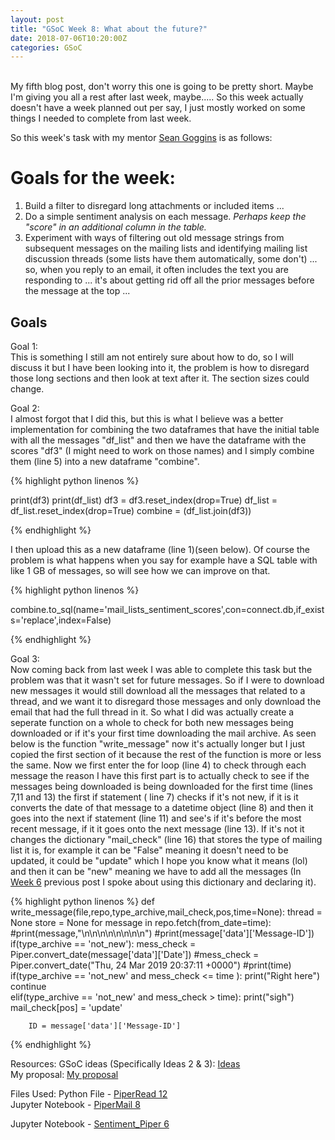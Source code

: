 ```yaml
---
layout: post
title: "GSoC Week 8: What about the future?"
date: 2018-07-06T10:20:00Z
categories: GSoC
---
```

<br>
My fifth blog post, don't worry this one is going to be pretty short. Maybe I'm giving you all a rest after last week, maybe..... So this week actually doesn't have a week planned out per say, I just mostly worked on some things I needed to complete from last week.

So this week's task with my mentor [Sean Goggins](http://www.seangoggins.net/) is as follows:

# Goals for the week:
1. Build a filter to disregard long attachments or included items ...
2. Do a simple sentiment analysis on each message.  *Perhaps keep the "score" in an additional column in the table.*
3. Experiment with ways of filtering out old message strings from subsequent messages on the mailing lists and identifying mailing list discussion threads (some lists have them automatically, some don't) ... so, when you reply to an email, it often includes the text  you are responding to ... it's about getting rid off all the prior messages before the message at the top ...


## Goals

Goal 1:<br>
This is something I still am not entirely sure about how to do, so I will discuss it but I have been looking into it, the problem is how to disregard those long sections and then look at text after it. The section sizes could change.


Goal 2:<br>
I almost forgot that I did this, but this is what I believe was a better implementation for combining the two dataframes that have the initial table with all the messages "df_list" and then we have the dataframe with the scores "df3" (I might need to work on those names) and I simply combine them (line 5) into a new dataframe "combine".

{% highlight python linenos %}

print(df3)
print(df_list)
df3 = df3.reset_index(drop=True)
df_list = df_list.reset_index(drop=True)
combine = (df_list.join(df3))

{% endhighlight %}

I then upload this as a new dataframe (line 1)(seen below). Of course the problem is what happens when you say for example have a SQL table with like 1 GB of messages, so will see how we can improve on that.

{% highlight python linenos %}

combine.to_sql(name='mail_lists_sentiment_scores',con=connect.db,if_exists='replace',index=False)

{% endhighlight %}

Goal 3:<br>
Now coming back from last week I was able to complete this task but the problem was that it wasn't set for future messages. So if I were to download new messages it would still download all the messages that related to a thread, and we want it to disregard those messages and only download the email that had the full thread in it. So what I did was actually create a seperate function on a whole to check for both new messages being downloaded or if it's your first time downloading the mail archive. As seen below is the function "write_message" now it's actually longer but I just copied the first section of it because the rest of the function is more or less the same. Now we first enter the for loop (line 4) to check through each message the reason I have this first part is to actually check to see if the messages being downloaded is being downloaded for the first time (lines 7,11 and 13) the first if statement ( line 7) checks if it's not new, if it is it converts the date of that message to a datetime object (line 8) and then it goes into the next if statement (line 11) and see's if it's before the most recent message, if it it goes onto the next message (line 13). If it's not it changes the dictionary "mail_check" (line 16) that stores the type of mailing list it is, for example it can be "False" meaning it doesn't need to be updated, it could be "update" which I hope you know what it means (lol) and then it can be "new" meaning we have to add all the messages (In [Week 6](http://127.0.0.1:4000/gsoc/2018/06/22/gsoc-Week-6.html) previous post I spoke about using this dictionary and declaring it).

{% highlight python linenos %}
def write_message(file,repo,type_archive,mail_check,pos,time=None):
    thread = None
    store = None
    for message in repo.fetch(from_date=time):
        #print(message,"\n\n\n\n\n\n\n\n")
        #print(message['data']['Message-ID'])
        if(type_archive == 'not_new'):
            mess_check = Piper.convert_date(message['data']['Date'])
            #mess_check = Piper.convert_date("Thu, 24 Mar 2019 20:37:11 +0000")
            #print(time)
        if(type_archive == 'not_new' and mess_check <= time ):
            print("Right here")
            continue            
        elif(type_archive == 'not_new' and mess_check > time):
            print("sigh")
            mail_check[pos] = 'update'
            
        ID = message['data']['Message-ID']

{% endhighlight %}






Resources:
GSoC ideas (Specifically Ideas 2 & 3): [Ideas](https://wiki.linuxfoundation.org/chaoss/gsoc-ideas)<br>
My proposal: [My proposal](https://github.com/kmn5409/chaoss-microtasks/blob/master/GSoC-2018-Keanu-Nichols-CHAOSS-proposal.pdf)


Files Used:
Python File - [PiperRead 12](https://github.com/kmn5409/GSoC_CHAOSS/blob/master/Augur/Perceval/PiperReader%2012.py#L149)<br>
Jupyter Notebook - [PiperMail 8](https://github.com/kmn5409/GSoC_CHAOSS/blob/master/Augur/Perceval/PiperMail%208.ipynb)

Jupyter Notebook - [Sentiment_Piper 6](https://github.com/kmn5409/GSoC_CHAOSS/blob/master/Augur/Perceval/NLP/Sentiment_Piper%206.ipynb)




